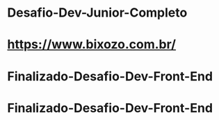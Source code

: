 # Desafio-Dev-Junior-Completo
# https://www.bixozo.com.br/

# Finalizado-Desafio-Dev-Front-End
# Finalizado-Desafio-Dev-Front-End
